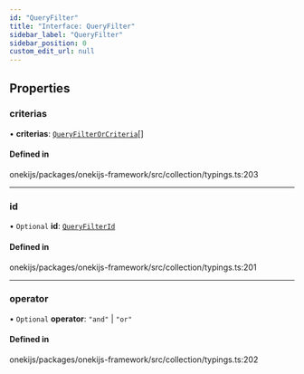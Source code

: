```yaml
---
id: "QueryFilter"
title: "Interface: QueryFilter"
sidebar_label: "QueryFilter"
sidebar_position: 0
custom_edit_url: null
---
```


## Properties

### criterias

• **criterias**: [`QueryFilterOrCriteria`](../types/QueryFilterOrCriteria.md)[]

#### Defined in

onekijs/packages/onekijs-framework/src/collection/typings.ts:203

___

### id

• `Optional` **id**: [`QueryFilterId`](../types/QueryFilterId.md)

#### Defined in

onekijs/packages/onekijs-framework/src/collection/typings.ts:201

___

### operator

• `Optional` **operator**: ``"and"`` \| ``"or"``

#### Defined in

onekijs/packages/onekijs-framework/src/collection/typings.ts:202
